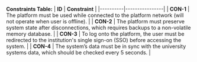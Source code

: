 **Constraints Table:**
| **ID**  | **Constraint** |
|----------|----------------|
| **CON-1** | The platform must be used while connected to the platform network (will not operate when user is offline). |
| **CON-2** | The platform must preserve system state after disconnections, which requires backups to a non-volatile memory database. |
| **CON-3** | To log onto the platform, the user must be redirected to the institution's single sign-on (SSO) before accessing the system. |
| **CON-4** | The system’s data must be in sync with the university systems data, which should be checked every 5 seconds. |